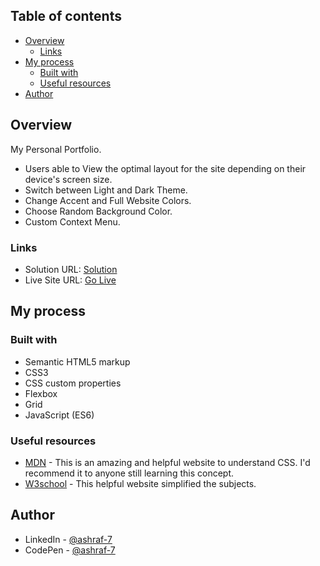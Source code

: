 ## Table of contents

- [Overview](#overview)
  - [Links](#links)
- [My process](#my-process)
  - [Built with](#built-with)
  - [Useful resources](#useful-resources)
- [Author](#Author)

## Overview

My Personal Portfolio.

- Users able to View the optimal layout for the site depending on their device's screen size.
- Switch between Light and Dark Theme.
- Change Accent and Full Website Colors.
- Choose Random Background Color.
- Custom Context Menu.

### Links

- Solution URL: [Solution](https://github.com/Ashraf-7/Social-Media-Dashboard)
- Live Site URL: [Go Live](https://ashraf-7.github.io/Social-Media-Dashboard/)

## My process

### Built with

- Semantic HTML5 markup
- CSS3
- CSS custom properties
- Flexbox
- Grid
- JavaScript (ES6)

### Useful resources

- [MDN](https://developer.mozilla.org/en-US/docs/Web/CSS) - This is an amazing and helpful website to understand CSS. I'd recommend it to anyone still learning this concept.
- [W3school](https://www.w3schools.com/css/default.asp) - This helpful website simplified the subjects.

## Author

- LinkedIn - [@ashraf-7](https://www.linkedin.com/in/ashraf-awad-a27023b4/)
- CodePen - [@ashraf-7](https://codepen.io/ashraf-7)
